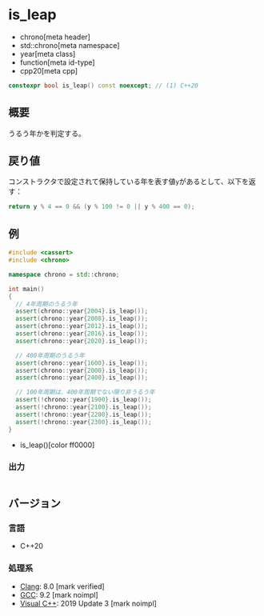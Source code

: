# is_leap
* chrono[meta header]
* std::chrono[meta namespace]
* year[meta class]
* function[meta id-type]
* cpp20[meta cpp]

```cpp
constexpr bool is_leap() const noexcept; // (1) C++20
```

## 概要
うるう年かを判定する。


## 戻り値
コンストラクタで設定されて保持している年を表す値`y`があるとして、以下を返す：

```cpp
return y % 4 == 0 && (y % 100 != 0 || y % 400 == 0);
```


## 例
```cpp example
#include <cassert>
#include <chrono>

namespace chrono = std::chrono;

int main()
{
  // 4年周期のうるう年
  assert(chrono::year{2004}.is_leap());
  assert(chrono::year{2008}.is_leap());
  assert(chrono::year{2012}.is_leap());
  assert(chrono::year{2016}.is_leap());
  assert(chrono::year{2020}.is_leap());

  // 400年周期のうるう年
  assert(chrono::year{1600}.is_leap());
  assert(chrono::year{2000}.is_leap());
  assert(chrono::year{2400}.is_leap());

  // 100年周期は、400年周期でない限り非うるう年
  assert(!chrono::year{1900}.is_leap());
  assert(!chrono::year{2100}.is_leap());
  assert(!chrono::year{2200}.is_leap());
  assert(!chrono::year{2300}.is_leap());
}
```
* is_leap()[color ff0000]

### 出力
```
```

## バージョン
### 言語
- C++20

### 処理系
- [Clang](/implementation.md#clang): 8.0 [mark verified]
- [GCC](/implementation.md#gcc): 9.2 [mark noimpl]
- [Visual C++](/implementation.md#visual_cpp): 2019 Update 3 [mark noimpl]

